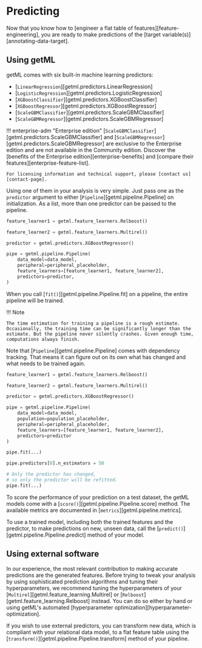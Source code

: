 # Predicting

Now that you know how to [engineer a flat table of features][feature-engineering], you are ready to make predictions of the [target variable(s)][annotating-data-target].

## Using getML

getML comes with six built-in machine learning predictors:

- [`LinearRegression`][getml.predictors.LinearRegression]
- [`LogisticRegression`][getml.predictors.LogisticRegression]
- [`XGBoostClassifier`][getml.predictors.XGBoostClassifier]
- [`XGBoostRegressor`][getml.predictors.XGBoostRegressor]
- [`ScaleGBMClassifier`][getml.predictors.ScaleGBMClassifier]
- [`ScaleGBMRegressor`][getml.predictors.ScaleGBMRegressor]

!!! enterprise-adm "Enterprise edition"
    [`ScaleGBMClassifier`][getml.predictors.ScaleGBMClassifier] and [`ScaleGBMRegressor`][getml.predictors.ScaleGBMRegressor] are exclusive to the Enterprise edition and are not available in the Community edition. Discover the [benefits of the Enterprise edition][enterprise-benefits] and [compare their features][enterprise-feature-list].

    For licensing information and technical support, please [contact us][contact-page].

Using one of them in your analysis is very simple. Just pass one as the `predictor` argument to either [`Pipeline`][getml.pipeline.Pipeline]
on initialization. As a list, more than one predictor can be passed to the pipeline.

```python
feature_learner1 = getml.feature_learners.Relboost()

feature_learner2 = getml.feature_learners.Multirel()

predictor = getml.predictors.XGBoostRegressor()

pipe = getml.pipeline.Pipeline(
    data_model=data_model,
    peripheral=peripheral_placeholder,
    feature_learners=[feature_learner1, feature_learner2],
    predictors=predictor,
)
```

When you call [`fit()`][getml.pipeline.Pipeline.fit] on a pipeline, the entire pipeline will be trained.

!!! Note
    
    The time estimation for training a pipeline is a rough estimate. Occasionally, the training time can be significantly longer than the estimate. But the pipeline never silently crashes. Given enough time, computations always finish.

Note that [`Pipeline`][getml.pipeline.Pipeline] comes with dependency tracking. That means it can figure out on its own what has changed and what needs to be trained again.

```python
feature_learner1 = getml.feature_learners.Relboost()

feature_learner2 = getml.feature_learners.Multirel()

predictor = getml.predictors.XGBoostRegressor()

pipe = getml.pipeline.Pipeline(
    data_model=data_model,
    population=population_placeholder,
    peripheral=peripheral_placeholder,
    feature_learners=[feature_learner1, feature_learner2],
    predictors=predictor 
)

pipe.fit(...)

pipe.predictors[0].n_estimators = 50

# Only the predictor has changed,
# so only the predictor will be refitted.
pipe.fit(...)
```

To score the performance of your prediction on a test dataset, the getML models come with a [`score()`][getml.pipeline.Pipeline.score] method. The available metrics are documented in [`metrics`][getml.pipeline.metrics].

To use a trained model, including both the trained features and the predictor, to make predictions on new, unseen data, call the [`predict()`][getml.pipeline.Pipeline.predict] method of your model.

## Using external software

In our experience, the most relevant contribution to making accurate predictions are the generated features. Before trying to tweak your analysis by using sophisticated prediction algorithms and tuning their hyperparameters, we recommend tuning the hyperparameters of your [`Multirel`][getml.feature_learning.Multirel] or [`Relboost`][getml.feature_learning.Relboost] instead. You can do so either by hand or using getML's automated [hyperparameter optimization][hyperparameter-optimization].

If you wish to use external predictors, you can transform new data, which is compliant with your relational data model, to a flat feature table using the [`transform()`][getml.pipeline.Pipeline.transform] method of your pipeline.
